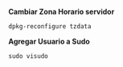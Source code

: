 
**Cambiar Zona Horario servidor**

    dpkg-reconfigure tzdata

**Agregar Usuario a Sudo**

    sudo visudo   

